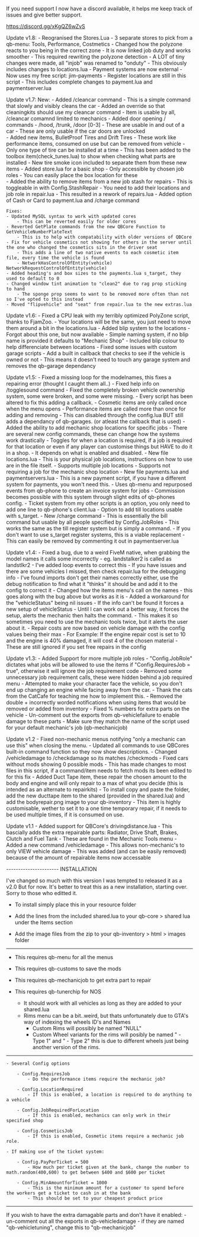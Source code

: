 If you need support I now have a discord available, it helps me keep track of issues and give better support.

https://discord.gg/xKgQZ6wZvS


Update v1.8:
	- Reogranised the Stores.Lua
		- 3 separate stores to pick from a qb-menu: Tools, Performance, Costmetics
	- Changed how the polyzone reacts to you being in the correct zone
		- It is now linked job duty and works smoother
		- This required rewriting the polyzone detection
		- A LOT of tiny changes were made, all "injob" was renamed to "onduty"
		- This obviously includes changes to locations.lua
	- Payment systems are now external
		- Now uses my free script: jim-payments
		- Register locations are still in this script
		- This includes complete changes to payment.lua and paymentserver.lua
	
Update v1.7:
	New:
	- Added /cleancar command
		- This is a simple command that slowly and visibly cleans the car
		- Added an override so that cleaningkits should use my cleancar command
		- Item is usable by all, /cleancar comamnd limited to mechanics
	- Added door opening / commands
		- /hood, /trunk, /door [0-3]
		- These are usable in and out of a car
		- These are only usable if the car doors are unlocked	
	- Added new items, BulletProof Tires and Drift Tires
		- These work like performance items, consumed on use but can be removed from vehicle
		- Only one type of tire can be installed at a time
		- This has been added to the toolbox item(check_tunes.lua) to show when checking what parts are installed
	- New tire smoke icon included to separate them from these new items
	- Added store.lua for a basic shop
		- Only accessible by chosen job roles
		- You can easily place the box location for these		
	- Added the ability to remove items from a new job stash for repairs
		- This is toggleable in with Config.StashRepair
		- You need to add their locations and job role in repair.lua
		- This resulted in a rework of repairs.lua
	- Added option of Cash or Card to payment.lua and /charge command
	
	Fixes:
	- Updated MySQL syntax to work with updated cores
		- This can be reverted easily for older cores
	- Reverted GetPlate commands from the new QBCore Function to GetVehicleNumberPlateText
		- This is to help with compatability with older versions of QBCore
	- Fix for vehicle cosmetics not showing for others in the server until the one who changed the cosmetics sits in the driver seat
		- This adds a line of two native events to each cosmetic item file, every time the vehicle is found
		- NetworkHasControlOfEntity(vehicle) NetworkRequestControlOfEntity(vehicle)
	- Added heading's and box sizes to the payments.lua s_target, they used to default to 0
	- Changed window tint animation to "clean2" due to rag prop sticking to hand
		- The sponge prop seems to want to be removed more often than not so I've opted to this instead
	- Moved "flipvehicle" and "seat" from repair.lua to the new extras.lua

Update v1.6:
    - Fixed a CPU leak with my terribly optimized PolyZone script, thanks to FjamZoo.
        - Your locations will be the same, you just need to move them around a bit in the locations.lua
    - Added blip system to the locations
        - Forgot about this one, but now available
        - Simple naming system, if no blip name is provided it defaults to "Mechanic Shop"
        - Included blip colour to help differenciate between locations
    - Fixed some issues with custom garage scripts
        - Add a built in callback that checks to see if the vehicle is owned or not
        - This means it doesn't need to touch any garage system and removes the qb-garage dependancy
	
Update v1.5:
	- Fixed a missing loop for the modelnames, this fixes a repairing error (thought I caught them all..)
	- Fixed help info on /togglesound command
	- Fixed the completely broken vehicle ownership system, some were broken, and some were missing.
		- Every script has been altered to fix this adding a callback.
		- Cosmetic items are only called once when the menu opens
		- Performance items are called more than once for adding and removing
		- This can disabled through the config.lua BUT still adds a dependancy of qb-garages. (or atleast the callback that is used)
	- Added the ability to add mechanic shop locations for specific jobs
		- There are several new config commands, these can change how the systems work drastically
		- Toggles for when a location is required, if a job is required for that location or even if any player can customise things but HAVE to do it in a shop.
		- It depends on what is enabled and disabled.
	- New file locations.lua
		- This is your physical job locations, instructions on how to use are in the file itself.
		- Supports multiple job locations
		- Supports not requiring a job for the mechanic shop location
	- New file payments.lua and paymentservers.lua
		- This is a new payment script, if you have a different system for payments, you won't need this.
		- Uses qb-menu and repurposed events from qb-phone to create an invoice system for jobs
		- Commission becomes possible with this system through slight edits of qb-phones config.
		- Ticket system from my other scripts is an option, you only need to add one line to qb-phone's client.lua
		- Option to add till locations usable with s_target.
	- New /charge command
		- This is essentially the bill command but usable by all people specified by Config.JobRoles
		- This works the same as the till register system but is simply a command.
		- If you don't want to use s_target register systems, this is a viable replacement
		- This can easily be removed by commenting it out in paymentserver.lua
		
Update v1.4:
	- Fixed a bug, due to a weird FiveM native, when grabbing the model names it calls some incorrectly
		- eg. landstalker2 is called as landstlkr2
		- I've added loop events to correct this
		- If you have issues and there are some vehicles I missed, then check repair.lua for the debugging info
		- I've found imports don't get their names correctly either, use the debug notification to find what it "thinks" it should be and add it to the config to correct it
	- Changed how the items menu's call on the names
	    - this goes along with the bug above but works as it is
	- Added a workaround for the "vehicleStatus" being nil issues
		- If the info can't be found it forces a new setup of vehicleStatus
		- Until I can work out a better way, it forces the setup, alerts the mechanic then halts the command.
		- This makes it so sometimes you need to use the mechanic tools twice, but it alerts the user about it.
	- Repair costs are now based on vehicle damage with the config values being their max
		- For Example: If the engine repair cost is set to 10 and the engine is 40% damaged, it will cost 4 of the chosen material
		- These are still ignored if you set free repairs in the config
		
Update v1.3:
	- Added Support for more multiple job roles
	    - "Config.JobRole" dictates what jobs will be allowed to use the items if "Config.RequiresJob = true", otherwise it will ignore the job requirement code
	    - Removed some unnecessary job requirement calls, these were hidden behind a job required menu
	- Attempted to make your character face the vehicle, so you don't end up changing an engine while facing away from the car.
	    - Thank the cats from the CatCafe for teaching me how to implement this.
	- Removed the double + incorrectly worded notifications when using items that would be removed or added from inventory
	- Fixed % numbers for extra parts on the vehicle
	    - Un-comment out the exports from qb-vehiclefailure to enable damage to these parts
	    - Make sure they match the name of the script used for your default mechanic's job (qb-mechanicjob)

Update v1.2
	- Fixed non-mechanic menus notifying "only a mechanic can use this" when closing the menu.
	- Updated all commands to use QBCores built-in command function so they now show descriptions.
	- Changed /vehicledamage to /checkdamage so its matches /checkmods
	- Fixed cars without mods showing 0 possible mods
	    - This has made changes to most files in this script, if a command/item needs to fetch mods its been edited to for this fix	
	- Added Duct Tape item, these repair the chosen amount to the body and engine and will only repair to a max of what you decide (this is intended as an alternate to repairkits)
	    - To install copy and paste the folder, add the new ducttape item to the shared (provided in the shared.lua) and add the bodyrepair.png image to your qb-inventory
	    - This item is highly customisable, wether to set it to a one time temporary repair, if it needs to be used multiple times, if it is consumed on use.

Update v1.1
	- Added support for QBCore's drivingdistance.lua
	    - This bascially adds the extra repairable parts: Radiator, Drive Shaft, Brakes, Clutch and Fuel Tank
	    - These are found in the Mechanic Tools menu
	- Added a new command /vehicledamage
	    - This allows non-mechanic's to only VIEW vehicle damage
	    - This was added (and can be easily removed) because of the amount of repairable items now accessable



---------------------- INSTALLATION

I've changed so much with this version I was tempted to released it as a v2.0
But for now. It's better to treat this as a new installation, starting over. Sorry to those who editted it.

- To install simply place this in your resource folder

- Add the lines from the included shared.lua to your qb-core > shared lua under the Items section

- Add the image files from the zip to your qb-inventory > html > images folder

----------------------

- This requires qb-menu for all the menus
- This requires qb-customs to save the mods
- This requires qb-mechanicjob to get extra part to repair
- This requires qb-tunerchip for NOS

	- It should work with all vehicles as long as they are added to your shared.lua
	- Rims menu can be a bit..weird, but thats unfortunately due to GTA's way of indexing the wheels ID's and Names
		- Custom Rims will possibly be named "NULL"
		- Custom Wheel variants for the rims will posibly be named " - Type 1" and " - Type 2" this is due to different wheels just being another version of the rims.

----------------------

	- Several Config options
	
		- Config.RequiresJob
			- Do the performance items require the mechanic job?

		- Config.LocationRequired
			- If this is enabled, a location is required to do anything to a vehicle

		- Config.JobRequiredForLocation
			- If this is enabled, mechanics can only work in their specified shop
		
		- Config.CosmeticsJob
			- If this is enabled, Cosmetic items require a mechanic job role.
		
	- If making use of the ticket system:
	
		- Config.PayPerTicket = 500
			- How much per ticket given at the bank, change the number to math.random(400,600) to get between $400 and $600 per ticket

		- Config.MinAmountforTicket = 1000
			- This is the minimum amount for a customer to spend before the workers get a ticket to cash in at the bank
			- This should be set to your cheapest product price

---------------------------------------------------------------------------------------------------------------

If you wish to have the extra damagable parts and don't have it enabled:
	- un-comment out all the exports in qb-vehicledamage
	- if they are named "qb-vehicletuning", change this to "qb-mechanicjob"